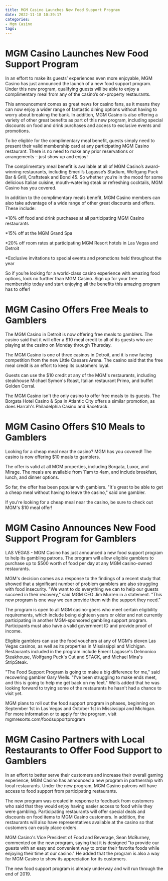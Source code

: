 ```yaml
---
title: MGM Casino Launches New Food Support Program
date: 2022-11-18 10:39:17
categories:
- Mgm Casino
tags:
---
```



#  MGM Casino Launches New Food Support Program

In an effort to make its guests’ experiences even more enjoyable, MGM Casino has just announced the launch of a new food support program. Under this new program, qualifying guests will be able to enjoy a complimentary meal from any of the casino’s on-property restaurants.

This announcement comes as great news for casino fans, as it means they can now enjoy a wider range of fantastic dining options without having to worry about breaking the bank. In addition, MGM Casino is also offering a variety of other great benefits as part of this new program, including special discounts on food and drink purchases and access to exclusive events and promotions.

To be eligible for the complimentary meal benefit, guests simply need to present their valid membership card at any participating MGM Casino restaurant. There is no need to make any prior reservations or arrangements – just show up and enjoy!

The complimentary meal benefit is available at all of MGM Casino’s award-winning restaurants, including Emeril’s Lagasse’s Stadium, Wolfgang Puck Bar & Grill, Craftsteak and Bond 45. So whether you’re in the mood for some delicious Italian cuisine, mouth-watering steak or refreshing cocktails, MGM Casino has you covered.

In addition to the complimentary meals benefit, MGM Casino members can also take advantage of a wide range of other great discounts and offers. These include:

*10% off food and drink purchases at all participating MGM Casino restaurants

*15% off at the MGM Grand Spa

*20% off room rates at participating MGM Resort hotels in Las Vegas and Detroit

*Exclusive invitations to special events and promotions held throughout the year

So if you’re looking for a world-class casino experience with amazing food options, look no further than MGM Casino. Sign up for your free membership today and start enjoying all the benefits this amazing program has to offer!

#  MGM Casino Offers Free Meals to Gamblers

The MGM Casino in Detroit is now offering free meals to gamblers. The casino said that it will offer a $10 meal credit to all of its guests who are playing at the casino on Monday through Thursday.

The MGM Casino is one of three casinos in Detroit, and it is now facing competition from the new Little Caesars Arena. The casino said that the free meal credit is an effort to keep its customers loyal.

Guests can use the $10 credit at any of the MGM's restaurants, including steakhouse Michael Symon's Roast, Italian restaurant Primo, and buffet Golden Corral.

The MGM Casino isn't the only casino to offer free meals to its guests. The Borgata Hotel Casino & Spa in Atlantic City offers a similar promotion, as does Harrah's Philadelphia Casino and Racetrack.

#  MGM Casino Offers $10 Meals to Gamblers

Looking for a cheap meal near the casino? MGM has you covered! The casino is now offering $10 meals to gamblers.

The offer is valid at all MGM properties, including Borgata, Luxor, and Mirage. The meals are available from 11am to 4am, and include breakfast, lunch, and dinner options.

So far, the offer has been popular with gamblers. "It's great to be able to get a cheap meal without having to leave the casino," said one gambler.

If you're looking for a cheap meal near the casino, be sure to check out MGM's $10 meal offer!

#  MGM Casino Announces New Food Support Program for Gamblers

LAS VEGAS - MGM Casino has just announced a new food support program to help its gambling patrons. The program will allow eligible gamblers to purchase up to $500 worth of food per day at any MGM casino-owned restaurants.

MGM's decision comes as a response to the findings of a recent study that showed that a significant number of problem gamblers are also struggling with food insecurity. "We want to do everything we can to help our guests succeed in their recovery," said MGM CEO Jim Murren in a statement. "This new program is one way we can provide them with the support they need."

The program is open to all MGM casino-goers who meet certain eligibility requirements, which include being eighteen years or older and not currently participating in another MGM-sponsored gambling support program. Participants must also have a valid government ID and provide proof of income.

Eligible gamblers can use the food vouchers at any of MGM's eleven Las Vegas casinos, as well as its properties in Mississippi and Michigan. Restaurants included in the program include Emeril Lagasse's Delmonico Steakhouse, Wolfgang Puck's Cut and STACK, and Michael Mina's StripSteak.

"The Food Support Program is going to make a big difference for me," said recovering gambler Gary Wells. "I've been struggling to make ends meet, and this is going to help me get back on my feet." Wells added that he was looking forward to trying some of the restaurants he hasn't had a chance to visit yet.

MGM plans to roll out the food support program in phases, beginning on September 1st in Las Vegas and October 1st in Mississippi and Michigan. For more information or to apply for the program, visit mgmresorts.com/foodsupportprogram

#  MGM Casino Partners with Local Restaurants to Offer Food Support to Gamblers

In an effort to better serve their customers and increase their overall gaming experience, MGM Casino has announced a new program in partnership with local restaurants. Under the new program, MGM Casino patrons will have access to food support from participating restaurants.

The new program was created in response to feedback from customers who said that they would enjoy having easier access to food while they were gambling. Participating restaurants will offer special deals and discounts on food items to MGM Casino customers. In addition, the restaurants will also have representatives available at the casino so that customers can easily place orders.

MGM Casino's Vice President of Food and Beverage, Sean McBurney, commented on the new program, saying that it is designed "to provide our guests with an easy and convenient way to order their favorite foods while enjoying their time at our casino." He added that the program is also a way for MGM Casino to show its appreciation for its customers.

The new food support program is already underway and will run through the end of 2019.